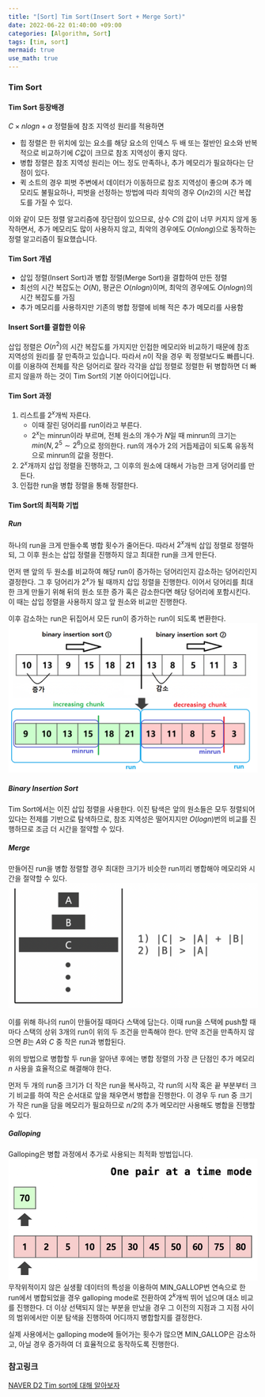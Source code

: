 ```yaml
---
title: "[Sort] Tim Sort(Insert Sort + Merge Sort)"
date: 2022-06-22 01:40:00 +09:00
categories: [Algorithm, Sort]
tags: [tim, sort]
mermaid: true
use_math: true
---
```


### Tim Sort

#### Tim Sort 등장배경

$C × nlogn + α$ 정렬들에 참조 지역성 원리를 적용하면

- 힙 정렬은 한 위치에 있는 요소를 해당 요소의 인덱스 두 배 또는 절반인 요소와 반복적으로 비교하기에 $C$값이 크므로 참조 지역성이 좋지 않다.
- 병합 정렬은 참조 지역성 원리는 어느 정도 만족하나, 추가 메모리가 필요하다는 단점이 있다.
- 퀵 소트의 경우 피벗 주변에서 데이터가 이동하므로 참조 지역성이 좋으며 추가 메모리도 불필요하나, 피벗을 선정하는 방법에 따라 최악의 경우 $O(n2)$의 시간 복잡도를 가질 수 있다.

이와 같이 모든 정렬 알고리즘에 장단점이 있으므로, 상수 $C$의 값이 너무 커지지 않게 동작하면서, 추가 메모리도 많이 사용하지 않고, 최악의 경우에도 $O(nlong)$으로 동작하는 정렬 알고리즘이 필요했습니다.

#### Tim Sort 개념

- 삽입 정렬(Insert Sort)과 병합 정렬(Merge Sort)을 결합하여 만든 정렬
- 최선의 시간 복잡도는 $O(N)$, 평균은 $O(nlogn)$이며, 최악의 경우에도 $O(nlogn)$의 시간 복잡도를 가짐
- 추가 메모리를 사용하지만 기존의 병합 정렬에 비해 적은 추가 메모리를 사용함

#### Insert Sort를 결합한 이유

삽입 정렬은 $O(n^2)$의 시간 복잡도를 가지지만 인접한 메모리와 비교하기 때문에 참조 지역성의 원리를 잘 만족하고 있습니다. 따라서 $n$이 작을 경우 퀵 정렬보다도 빠릅니다. 이를 이용하여 전체를 작은 덩어리로 잘라 각각을 삽입 정렬로 정렬한 뒤 병합하면 더 빠르지 않을까 하는 것이 Tim Sort의 기본 아이디어입니다.

#### Tim Sort 과정

1. 리스트를 $2^x$개씩 자른다.
   - 이때 잘린 덩어리를 run이라고 부른다.
   - $2^x$는 minrun이라 부르며, 전체 원소의 개수가 $N$일 때 minrun의 크기는 $min(N, 2^5∼2^6)$으로 정의한다. run의 개수가 2의 거듭제곱이 되도록 유동적으로 minrun의 값을 정한다.
2. $2^x$개까지 삽입 정렬을 진행하고, 그 이후의 원소에 대해서 가능한 크게 덩어리를 만든다.
3. 인접한 run을 병합 정렬을 통해 정렬한다.

#### Tim Sort의 최적화 기법

##### Run

하나의 run을 크게 만들수록 병합 횟수가 줄어든다. 따라서 $2^x$개씩 삽입 정렬로 정렬하되, 그 이후 원소는 삽입 정렬을 진행하지 않고 최대한 run을 크게 만든다.

먼저 맨 앞의 두 원소를 비교하여 해당 run이 증가하는 덩어리인지 감소하는 덩어리인지 결정한다. 그 후 덩어리가 $2^x$가 될 때까지 삽입 정렬을 진행한다. 이어서 덩어리를 최대한 크게 만들기 위해 뒤의 원소 또한 증가 혹은 감소한다면 해당 덩어리에 포함시킨다. 이 때는 삽입 정렬을 사용하지 않고 앞 원소와 비교만 진행한다.

이후 감소하는 run은 뒤집어서 모든 run이 증가하는 run이 되도록 변환한다.
![run](/assets/img/2022-06-22/run.png)

##### Binary Insertion Sort

Tim Sort에서는 이진 삽입 정렬을 사용한다. 이진 탐색은 앞의 원소들은 모두 정렬되어 있다는 전제를 기반으로 탐색하므로, 참조 지역성은 떨어지지만 $O(logn)$번의 비교를 진행하므로 조금 더 시간을 절약할 수 있다.

##### Merge

만들어진 run을 병합 정렬할 경우 최대한 크기가 비슷한 run끼리 병합해야 메모리와 시간을 절약할 수 있다.
![merge](/assets/img/2022-06-22/tim_merge.png)

이를 위해 하나의 run이 만들어질 때마다 스택에 담는다. 이때 run을 스택에 push할 때마다 스택의 상위 3개의 run이 위의 두 조건을 만족해야 한다. 만약 조건을 만족하지 않으면 $B$는 $A$와 $C$ 중 작은 run과 병합된다.

위의 방법으로 병합할 두 run을 알아낸 후에는 병합 정렬의 가장 큰 단점인 추가 메모리 $n$ 사용을 효율적으로 해결해야 한다.

먼저 두 개의 run중 크기가 더 작은 run을 복사하고, 각 run의 시작 혹은 끝 부분부터 크기 비교를 하여 작은 순서대로 앞을 채우면서 병합을 진행한다. 이 경우 두 run 중 크기가 작은 run을 담을 메모리가 필요하므로 $n/2$의 추가 메모리만 사용해도 병합을 진행할 수 있다.

##### Galloping

Galloping은 병합 과정에서 추가로 사용되는 최적화 방법입니다.
![galloping](/assets/img/2022-06-22/galloping.gif)
무작위적이지 않은 실생활 데이터의 특성을 이용하여 MIN_GALLOP번 연속으로 한 run에서 병합되었을 경우 galloping mode로 전환하여 $2^k$개씩 뛰어 넘으며 대소 비교를 진행한다. 더 이상 선택되지 않는 부분을 만났을 경우 그 이전의 지점과 그 지점 사이의 범위에서만 이분 탐색을 진행하여 어디까지 병합할지를 결정한다.

실제 사용에서는 galloping mode에 들어가는 횟수가 많으면 MIN_GALLOP은 감소하고, 아닐 경우 증가하여 더 효율적으로 동작하도록 진행한다.

### 참고링크

[NAVER D2 Tim sort에 대해 알아보자](https://d2.naver.com/helloworld/0315536)

